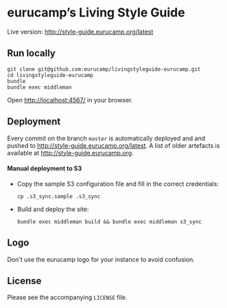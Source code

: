 eurucamp’s Living Style Guide
=============================

Live version: <http://style-guide.eurucamp.org/latest>


Run locally
-----------

```
git clone git@github.com:eurucamp/livingstyleguide-eurucamp.git
cd livingstyleguide-eurucamp
bundle
bundle exec middleman
```

Open <http://localhost:4567/> in your browser.

Deployment
----------

Every commit on the branch `master` is automatically deployed and and pushed to <http://style-guide.eurucamp.org/latest>. A list of older artefacts is available at <http://style-guide.eurucamp.org>.

#### Manual deployment to S3

* Copy the sample S3 configuration file and fill in the correct credentials:

     `cp .s3_sync.sample .s3_sync`

* Build and deploy the site:

    `bundle exec middleman build && bundle exec middleman s3_sync`

## Logo

Don't use the eurucamp logo for your instance to avoid confusion.

## License

Please see the accompanying `LICENSE` file.
